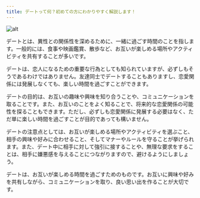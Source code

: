 ```yaml
---
title: デートって何？初めての方にわかりやすく解説します！
---
```

![alt](https://2.bp.blogspot.com/-qa4R5lVIMXc/Vp4onrxNhOI/AAAAAAAA3Oc/ykL1Dnu-bzU/s800/renai3_young.png)

デートとは、異性との関係性を深めるために、一緒に過ごす時間のことを指します。一般的には、食事や映画鑑賞、散歩など、お互いが楽しめる場所やアクティビティを共有することが多いです。

デートは、恋人になるための重要な行為としても知られていますが、必ずしもそうであるわけではありません。友達同士でデートすることもありますし、恋愛関係には発展しなくても、楽しい時間を過ごすことができます。

デートの目的は、お互いの趣味や興味を知り合うことや、コミュニケーションを取ることです。また、お互いのことをよく知ることで、将来的な恋愛関係の可能性を探ることもできます。ただし、必ずしも恋愛関係に発展する必要はなく、ただ単に楽しい時間を過ごすことが目的であっても構いません。

デートの注意点としては、お互いが楽しめる場所やアクティビティを選ぶこと、相手の興味や好みに合わせること、そしてマナーやルールを守ることが挙げられます。また、デート中に相手に対して強引に接することや、無理な要求をすることは、相手に嫌悪感を与えることにつながりますので、避けるようにしましょう。

デートは、お互いが楽しめる時間を過ごすためのものです。お互いに興味や好みを共有しながら、コミュニケーションを取り、良い思い出を作ることが大切です。

